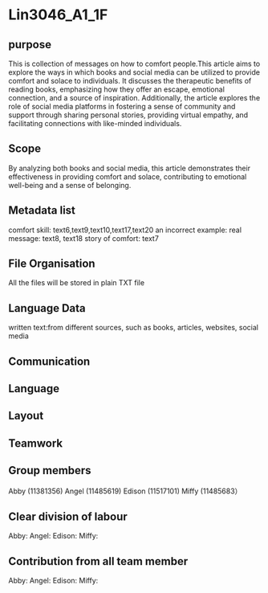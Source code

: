 # Lin3046_A1_1F

## purpose

This is collection of messages on how to comfort people.This article aims to explore the ways in which books and social media can be utilized to provide comfort and solace to individuals. It discusses the therapeutic benefits of reading books, emphasizing how they offer an escape, emotional connection, and a source of inspiration. Additionally, the article explores the role of social media platforms in fostering a sense of community and support through sharing personal stories, providing virtual empathy, and facilitating connections with like-minded individuals.

## Scope

By analyzing both books and social media, this article demonstrates their effectiveness in providing comfort and solace, contributing to emotional well-being and a sense of belonging.

## Metadata list
comfort skill: text6,text9,text10,text17,text20
an incorrect example:
real message: text8, text18
story of comfort: text7

## File Organisation 

All the files will be stored in plain TXT file

## Language Data

written text:from different sources, such as books, articles, websites, social media

## Communication 

## Language

## Layout 

## Teamwork

## Group members

Abby (11381356)
Angel (11485619)
Edison (11517101)
Miffy (11485683）

## Clear division of labour

Abby:
Angel:
Edison:
Miffy:

## Contribution from all team member

Abby:
Angel:
Edison:
Miffy:
